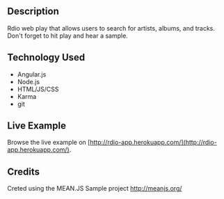 
## Description
Rdio web play that allows users to search for artists, albums, and tracks. Don't forget to hit play and hear a sample.

## Technology Used
* Angular.js
* Node.js
* HTML/JS/CSS
* Karma
* git

## Live Example
Browse the live example on [http://rdio-app.herokuapp.com/](http://rdio-app.herokuapp.com/).

## Credits
Creted using the MEAN.JS Sample project http://meanjs.org/
